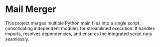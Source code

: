 # Mail Merger
 This project merges multiple Python main files into a single script, consolidating independent modules for streamlined execution. It handles imports, resolves dependencies, and ensures the integrated script runs seamlessly.
